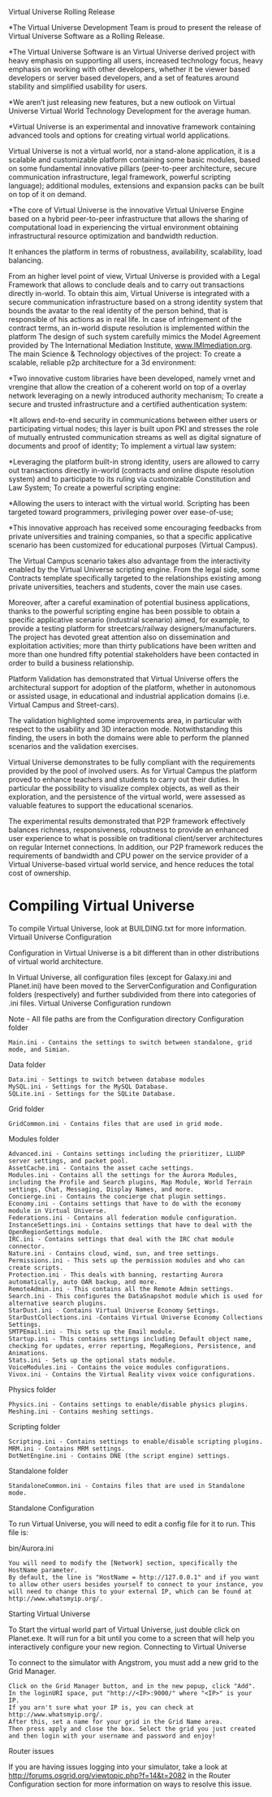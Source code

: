 
Virtual Universe Rolling Release

*The Virtual Universe Development Team is proud to present the release of Virtual Universe Software as a Rolling Release.

*The Virtual Universe Software is an Virtual Universe derived project with heavy emphasis on supporting all users, increased technology focus, heavy emphasis on working with other developers, whether it be viewer based developers or server based developers, and a set of features around stability and simplified usability for users.

*We aren’t just releasing new features, but a new outlook on Virtual Universe Virtual World Technology Development for the average human.

*Virtual Universe is an experimental and innovative framework containing advanced tools and options for creating virtual world applications.

Virtual Universe is not a virtual world, nor a stand-alone application, it is a scalable and customizable platform containing some basic modules, based on some fundamental innovative pillars (peer-to-peer architecture, secure communication infrastructure, legal framework, powerful scripting language); additional modules, extensions and expansion packs can be built on top of it on demand.

*The core of Virtual Universe is the innovative Virtual Universe Engine based on a hybrid peer-to-peer infrastructure that allows the sharing of computational load in experiencing the virtual environment obtaining infrastructural resource optimization and bandwidth reduction.

It enhances the platform in terms of robustness, availability, scalability, load balancing.

From an higher level point of view, Virtual Universe is provided with a Legal Framework that allows to conclude deals and to carry out transactions directly in-world. To obtain this aim, Virtual Universe is integrated with a secure communication infrastructure based on a strong identity system that bounds the avatar to the real identity of the person behind, that is responsible of his actions as in real life. In case of infringement of the contract terms, an in-world dispute resolution is implemented within the platform The design of such system carefully mimics the Model Agreement provided by The International Mediation Institute, www.IMImediation.org.
The main Science & Technology objectives of the project:
To create a scalable, reliable p2p architecture for a 3d environment:

*Two innovative custom libraries have been developed, namely vrnet and vrengine that allow the creation of a coherent world on top of a overlay network leveraging on a newly introduced authority mechanism;
To create a secure and trusted infrastructure and a certified authentication system:

*It allows end-to-end security in communications between either users or participating virtual nodes; this layer is built upon PKI and stresses the role of mutually entrusted communication streams as well as digital signature of documents and proof of identity;
To implement a virtual law system:

*Leveraging the platform built-in strong identity, users are allowed to carry out transactions directly in-world (contracts and online dispute resolution system) and to participate to its ruling via customizable Constitution and Law System;
To create a powerful scripting engine:

*Allowing the users to interact with the virtual world. Scripting has been targeted toward programmers, privileging power over ease-of-use;

*This innovative approach has received some encouraging feedbacks from private universities and training companies, so that a specific applicative scenario has been customized for educational purposes (Virtual Campus).

The Virtual Campus scenario takes also advantage from the interactivity enabled by the Virtual Universe scripting engine. From the legal side, some Contracts template specifically targeted to the relationships existing among private universities, teachers and students, cover the main use cases.

Moreover, after a careful examination of potential business applications, thanks to the powerful scripting engine has been possible to obtain a specific applicative scenario (industrial scenario) aimed, for example, to provide a testing platform for streetcars/railway designers/manufacturers. The project has devoted great attention also on dissemination and exploitation activities; more than thirty publications have been written and more than one hundred fifty potential stakeholders have been contacted in order to build a business relationship.

Platform Validation has demonstrated that Virtual Universe offers the architectural support for adoption of the platform, whether in autonomous or assisted usage, in educational and industrial application domains (i.e. Virtual Campus and Street-cars).

The validation highlighted some improvements area, in particular with respect to the usability and 3D interaction mode. Notwithstanding this finding, the users in both the domains were able to perform the planned scenarios and the validation exercises.

Virtual Universe demonstrates to be fully compliant with the requirements provided by the pool of involved users. As for Virtual Campus the platform proved to enhance teachers and students to carry out their duties. In particular the possibility to visualize complex objects, as well as their exploration, and the persistence of the virtual world, were assessed as valuable features to support the educational scenarios.

The experimental results demonstrated that P2P framework effectively balances richness, responsiveness, robustness to provide an enhanced user experience to what is possible on traditional client/server architectures on regular Internet connections. In addition, our P2P framework reduces the requirements of bandwidth and CPU power on the service provider of a Virtual Universe-based virtual world service, and hence reduces the total cost of ownership.
# Compiling Virtual Universe

To compile Virtual Universe, look at BUILDING.txt for more information.
Virtuail Universe Configuration

Configuration in Virtual Universe is a bit different than in other distributions of virtual world architecture.

In Virtual Universe, all configuration files (except for Galaxy.ini and Planet.ini) have been moved to the ServerConfiguration and Configuration folders (respectively) and further subdivided from there into categories of .ini files.
Virtual Universe Configuration rundown

Note - All file paths are from the Configuration directory
Configuration folder

    Main.ini - Contains the settings to switch between standalone, grid mode, and Simian.

Data folder

    Data.ini - Settings to switch between database modules
    MySQL.ini - Settings for the MySQL Database.
    SQLite.ini - Settings for the SQLite Database.

Grid folder

    GridCommon.ini - Contains files that are used in grid mode.

Modules folder

    Advanced.ini - Contains settings including the prioritizer, LLUDP server settings, and packet pool.
    AssetCache.ini - Contains the asset cache settings.
    Modules.ini - Contains all the settings for the Aurora Modules, including the Profile and Search plugins, Map Module, World Terrain settings, Chat, Messaging, Display Names, and more.
    Concierge.ini - Contains the concierge chat plugin settings.
    Economy.ini - Contains settings that have to do with the economy module in Virtual Universe.
    Federations.ini - Contains all federation module configuration.
    InstanceSettings.ini - Contains settings that have to deal with the OpenRegionSettings module.
    IRC.ini - Contains settings that deal with the IRC chat module connector.
    Nature.ini - Contains cloud, wind, sun, and tree settings.
    Permissions.ini - This sets up the permission modules and who can create scripts.
    Protection.ini - This deals with banning, restarting Aurora automatically, auto OAR backup, and more.
    RemoteAdmin.ini - This contains all the Remote Admin settings.
    Search.ini - This configures the DataSnapshot module which is used for alternative search plugins.
    StarDust.ini - Contains Virtual Universe Economy Settings.
    StarDustCollections.ini -Contains Virtual Universe Economy Collections Settings.
    SMTPEmail.ini - This sets up the Email module.
    Startup.ini - This contains settings including Default object name, checking for updates, error reporting, MegaRegions, Persistence, and Animations.
    Stats.ini - Sets up the optional stats module.
    VoiceModules.ini - Contains the voice modules configurations.
    Vivox.ini - Contains the Virtual Reality vivox voice configurations.

Physics folder

    Physics.ini - Contains settings to enable/disable physics plugins.
    Meshing.ini - Contains meshing settings.

Scripting folder

    Scripting.ini - Contains settings to enable/disable scripting plugins.
    MRM.ini - Contains MRM settings.
    DotNetEngine.ini - Contains DNE (the script engine) settings.

Standalone folder

    StandaloneCommon.ini - Contains files that are used in Standalone mode.

Standalone Configuration

To run Virtual Universe, you will need to edit a config file for it to run. This file is:

bin/Aurora.ini

    You will need to modify the [Network] section, specifically the HostName parameter.
    By default, the line is "HostName = http://127.0.0.1" and if you want to allow other users besides yourself to connect to your instance, you will need to change this to your external IP, which can be found at http://www.whatsmyip.org/.

Starting Virtual Universe

To Start the virtual world part of Virtual Universe, just double click on Planet.exe. It will run for a bit until you come to a screen that will help you interactively configure your new region.
Connecting to Virtual Universe

To connect to the simulator with Angstrom, you must add a new grid to the Grid Manager.

    Click on the Grid Manager button, and in the new popup, click "Add".
    In the loginURI space, put "http://<IP>:9000/" where "<IP>" is your IP.
    If you arn't sure what your IP is, you can check at http://www.whatsmyip.org/.
    After this, set a name for your grid in the Grid Name area.
    Then press apply and close the box. Select the grid you just created and then login with your username and password and enjoy!

Router issues

If you are having issues logging into your simulator, take a look at http://forums.osgrid.org/viewtopic.php?f=14&t=2082 in the Router Configuration section for more information on ways to resolve this issue.
